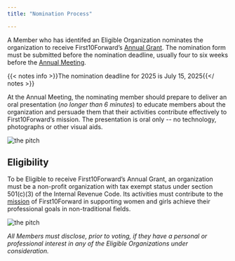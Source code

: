 ```yaml
---
title: "Nomination Process"

---
```


A Member who has identifed an Eligible Organization nominates the organization to receive First10Forward’s [Annual Grant](../annual-grant). 
The nomination form must be submitted before the nomination deadline, usually four to six weeks before the [Annual Meeting](../annual-meeting).

{{< notes info >}}The nomination deadline for 2025 is July 15, 2025{{</ notes >}}

At the Annual Meeting, the nominating member should prepare to deliver an oral presentation (_no longer than 6 minutes_) to educate members about the organization
 and persuade them that their activities contribute effectively to First10Forward’s mission. The presentation is oral only -- no technology, photographs or other visual aids.
 
![the pitch](img/photos/pitch.jpg)

## Eligibility

To be Eligible to receive First10Forward’s Annual Grant, an organization must be a non-profit organization with tax exempt status 
under section 501(c)(3) of the Internal Revenue Code. Its activities must contribute to the [mission](../mission) of First10Forward in supporting women and girls achieve their professional goals in non-traditional fields.

![the pitch](img/photos/pitch_3.jpg)

*All Members must disclose, prior to voting, if they have a personal or professional interest in any of the Eligible Organizations under consideration.*